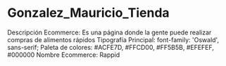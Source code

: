 # Gonzalez_Mauricio_Tienda
Descripción Ecommerce: Es una página donde la gente puede realizar compras de alimentos rápidos
Tipografía Principal: font-family: 'Oswald', sans-serif;
Paleta de colores: #ACFE7D, #FFCD00, #FF5B5B, #EFEFEF, #000000
Nombre Ecommerce: Rappid
